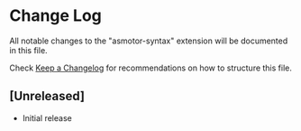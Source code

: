 # Change Log

All notable changes to the "asmotor-syntax" extension will be documented in this file.

Check [Keep a Changelog](http://keepachangelog.com/) for recommendations on how to structure this file.

## [Unreleased]

- Initial release